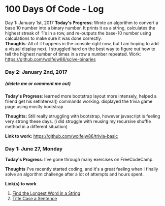 # 100 Days Of Code - Log

Day 1:  January 1st, 2017 
**Today's Progress**: Wrote an algorithm to convert a base 10 number into a binary number.  It prints it as a string, calculates the highest streak of '1's in a row, and re-outputs the base-10 number using calculations to make sure it was done correctly.  
**Thoughts**:  All of it happens in the console right now, but I am hoping to add a visual display next.  I struggled hard on the best way to figure out how to tell the highest number of times in a row a number repeated.
Work:  https://github.com/wolfejw86/solve-binaries





### Day 2: January 2nd, 2017
##### (delete me or comment me out)

**Today's Progress**: learned more bootstrap layout more intensely, helped a friend get his setInterval() commands working.  displayed the trivia game page using mostly bootstrap

**Thoughts:** Still really struggling with bootstrap, however javascript is feeling very strong these days.  (i did struggle with reusing my recursive shuffle method in a different situation)

**Link to work:** https://github.com/wolfejw86/trivia-basic


### Day 1: June 27, Monday

**Today's Progress**: I've gone through many exercises on FreeCodeCamp.

**Thoughts** I've recently started coding, and it's a great feeling when I finally solve an algorithm challenge after a lot of attempts and hours spent.

**Link(s) to work**
1. [Find the Longest Word in a String](https://www.freecodecamp.com/challenges/find-the-longest-word-in-a-string)
2. [Title Case a Sentence](https://www.freecodecamp.com/challenges/title-case-a-sentence)
